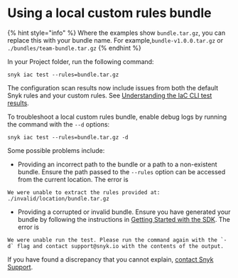 # Using a local custom rules bundle

{% hint style="info" %}
Where the examples show `bundle.tar.gz`, you can replace this with your bundle name. For example,`bundle-v1.0.0.tar.gz` or `./bundles/team-bundle.tar.gz`
{% endhint %}

In your Project folder, run the following command:

```
snyk iac test --rules=bundle.tar.gz
```

The configuration scan results now include issues from both the default Snyk rules and your custom rules. See [Understanding the IaC CLI test results](../../snyk-cli-for-infrastructure-as-code/understanding-the-cli-test-output/).

To troubleshoot a local custom rules bundle, enable debug logs by running the command with the `--d` options:

```
snyk iac test --rules=bundle.tar.gz -d
```

Some possible problems include:

* Providing an incorrect path to the bundle or a path to a non-existent bundle. Ensure the path passed to the `--rules` option can be accessed from the current location. The error is

```
We were unable to extract the rules provided at: ./invalid/location/bundle.tar.gz
```

* Providing a corrupted or invalid bundle. Ensure you have generated your bundle by following the instructions in [Getting Started with the SDK](../../../custom-rules/writing-rules-using-the-sdk/). The error is

```
We were unable run the test. Please run the command again with the `-d` flag and contact support@snyk.io with the contents of the output.
```

If you have found a discrepancy that you cannot explain, [contact Snyk Support](https://support.snyk.io/hc/en-us/requests/new).
